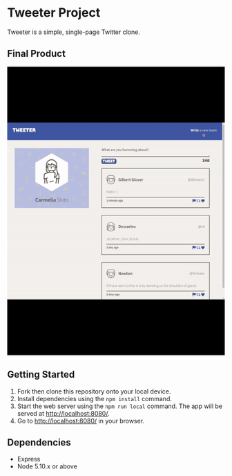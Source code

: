 # Tweeter Project

Tweeter is a simple, single-page Twitter clone.

## Final Product

![](https://github.com/carmshito/tweeter/blob/master/docs/tweeter.gif?raw=true)

## Getting Started

1. Fork then clone this repository onto your local device.
2. Install dependencies using the `npm install` command.
3. Start the web server using the `npm run local` command. The app will be served at <http://localhost:8080/>.
4. Go to <http://localhost:8080/> in your browser.

## Dependencies

- Express
- Node 5.10.x or above
